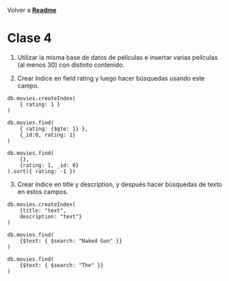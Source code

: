 Volver a **[Readme](https://github.com/NicoLaino/MongoDBSeminario/blob/main/readme.md)**

# Clase 4

1. Utilizar la misma base de datos de películas e insertar varias películas (al menos 30) con distinto contenido.

2. Crear índice en field rating y luego hacer búsquedas usando este campo.

```
db.movies.createIndex(
    { rating: 1 }
)

db.movies.find(
    { rating: {$gte: 1} }, 
    {_id:0, rating: 1}
)

db.movies.find(
    {}, 
    {rating: 1, _id: 0}
).sort({ rating: -1 })
```

3. Crear índice en title y description, y después hacer búsquedas de texto en estos campos.

```
db.movies.createIndex(
    {title: "text",
    description: "text"}
)

db.movies.find(
    {$text: { $search: "Naked Gun" }}
)

db.movies.find(
    {$text: { $search: "The" }}
)
```